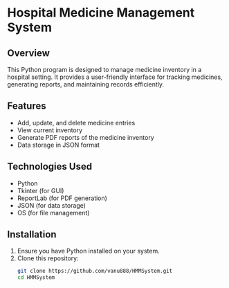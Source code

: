 # Hospital Medicine Management System

## Overview
This Python program is designed to manage medicine inventory in a hospital setting. It provides a user-friendly interface for tracking medicines, generating reports, and maintaining records efficiently.

## Features
- Add, update, and delete medicine entries
- View current inventory
- Generate PDF reports of the medicine inventory
- Data storage in JSON format

## Technologies Used
- Python
- Tkinter (for GUI)
- ReportLab (for PDF generation)
- JSON (for data storage)
- OS (for file management)

## Installation
1. Ensure you have Python installed on your system.
2. Clone this repository:
   ```bash
   git clone https://github.com/vanu888/HMMSystem.git
   cd HMMSystem
